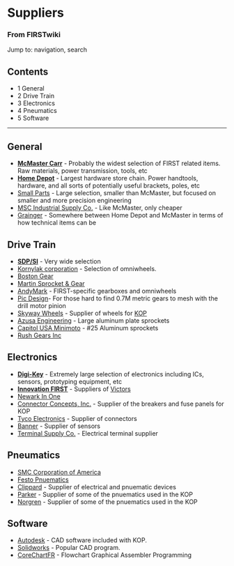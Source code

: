 

# Suppliers

### From FIRSTwiki

Jump to: navigation, search

## Contents

  * 1 General
  * 2 Drive Train
  * 3 Electronics
  * 4 Pneumatics
  * 5 Software  
---  
  

## General

  * **[McMaster Carr](http://www.mcmaster.com "http://www.mcmaster.com" )** \- Probably the widest selection of FIRST related items. Raw materials, power transmission, tools, etc 
  * **[Home Depot](http://www.homedepot.com "http://www.homedepot.com" )** \- Largest hardware store chain. Power handtools, hardware, and all sorts of potentially useful brackets, poles, etc 
  * [Small Parts](http://www.smallparts.com "http://www.smallparts.com" ) \- Large selection, smaller than McMaster, but focused on smaller and more precision engineering 
  * [MSC Industrial Supply Co.](http://www1.mscdirect.com/cgi/nnsrhm "http://www1.mscdirect.com/cgi/nnsrhm" ) \- Like McMaster, only cheaper 
  * [Grainger](http://www.grainger.com "http://www.grainger.com" ) \- Somewhere between Home Depot and McMaster in terms of how technical items can be 


## Drive Train

  * **[SDP/SI](http://www.sdp-si.com/ "http://www.sdp-si.com/" )** \- Very wide selection 
  * [Kornylak corporation](http://www.omniwheel.com "http://www.omniwheel.com" ) \- Selection of omniwheels. 
  * [Boston Gear](http://www.bostongear.com "http://www.bostongear.com" )
  * [Martin Sprocket &amp; Gear](http://www.martinsprocket.com/ "http://www.martinsprocket.com/" )
  * [AndyMark](http://www.andymark.biz/ "http://www.andymark.biz/" ) \- FIRST-specific gearboxes and omniwheels 
  * [Pic Design](http://www.pic-design.com/ "http://www.pic-design.com/" )\- For those hard to find 0.7M metric gears to mesh with the drill motor pinion 
  * [Skyway Wheels](http://www.skywaywheels.com/ "http://www.skywaywheels.com/" ) \- Supplier of wheels for [KOP](Kit_of_parts "Kit of parts" )
  * [Azusa Engineering](http://www.azusaeng.com/ "http://www.azusaeng.com/" ) \- Large aluminum plate sprockets 
  * [Capitol USA Minimoto](http://www.dcminimoto.com/pinionsandsprockets.htm "http://www.dcminimoto.com/pinionsandsprockets.htm" ) \- #25 Aluminum sprockets 
  * [Rush Gears Inc](http://www.rushgears.com/ "http://www.rushgears.com/" )


## Electronics

  * **[Digi-Key](http://www.digikey.com "http://www.digikey.com" )** \- Extremely large selection of electronics including ICs, sensors, prototyping equipment, etc 
  * **[Innovation FIRST](http://www.innovationfirst.com "http://www.innovationfirst.com" )** \- Suppliers of [Victors](Victor "Victor" )
  * [Newark In One](http://www.newarkinone.com "http://www.newarkinone.com" )
  * [Connector Concepts, Inc.](http://www.connectorconcepts.com/ "http://www.connectorconcepts.com/" ) \- Supplier of the breakers and fuse panels for KOP 
  * [Tyco Electronics](http://www.tycoelectronics.com/ "http://www.tycoelectronics.com/" ) \- Supplier of connectors 
  * [Banner](http://www.bannerengineering.com/ "http://www.bannerengineering.com/" ) \- Supplier of sensors 
  * [Terminal Supply Co.](http://www.terminalsupplyco.com/ "http://www.terminalsupplyco.com/" ) \- Electrical terminal supplier 


## Pneumatics

  * [SMC Corporation of America](http://www.smcusa.com/default.asp "http://www.smcusa.com/default.asp" )
  * [Festo Pnuematics](http://www.festo.com/INetDomino/coorp_sites/en/index.htm "http://www.festo.com/INetDomino/coorp_sites/en/index.htm" )
  * [Clippard](http://www.clippard.com/ "http://www.clippard.com/" ) \- Supplier of electrical and pnuematic devices 
  * [Parker](http://www.parker.com/ "http://www.parker.com/" ) \- Supplier of some of the pnuematics used in the KOP 
  * [Norgren](http://www.norgren.com/ "http://www.norgren.com/" ) \- Supplier of some of the pnuematics used in the KOP 


## Software

  * [Autodesk](http://usa.autodesk.com/adsk/servlet/index?siteID=123112&id=331041 "http://usa.autodesk.com/adsk/servlet/index?siteID=123112&id=331041" ) \- CAD software included with KOP. 
  * [Solidworks](http://www.solidworks.com/ "http://www.solidworks.com/" ) \- Popular CAD program. 
  * [CoreChartFR](http://www.elabtronics.com/CoreChartFR.htm "http://www.elabtronics.com/CoreChartFR.htm" ) \- Flowchart Graphical Assembler Programming 

